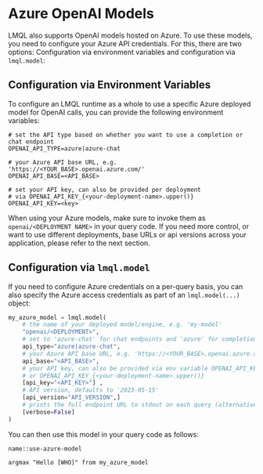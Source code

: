 # Azure OpenAI Models

LMQL also supports OpenAI models hosted on Azure. To use these models, you need to configure your Azure API credentials. For this, there are two options: Configuration via environment variables and configuration via `lmql.model`:

## Configuration via Environment Variables

To configure an LMQL runtime as a whole to use a specific Azure deployed model for OpenAI calls, you can provide the following environment variables:

```
# set the API type based on whether you want to use a completion or chat endpoint
OPENAI_API_TYPE=azure|azure-chat 

# your Azure API base URL, e.g. 'https://<YOUR_BASE>.openai.azure.com/'
OPENAI_API_BASE=<API_BASE> 

# set your API key, can also be provided per deployment 
# via OPENAI_API_KEY_{<your-deployment-name>.upper()}
OPENAI_API_KEY=<key>
```

When using your Azure models, make sure to invoke them as `openai/<DEPLOYMENT NAME>` in your query code. If you need more control, or want to use different deployments, base URLs or api versions across your application, please refer to the next section.

## Configuration via `lmql.model`

If you need to configure Azure credentials on a per-query basis, you can also specify the Azure access credentials as part of an `lmql.model(...)` object:

```python
my_azure_model = lmql.model(
    # the name of your deployed model/engine, e.g. 'my-model'
    "openai/<DEPLOYMENT>", 
    # set to 'azure-chat' for chat endpoints and 'azure' for completion endpoints
    api_type="azure|azure-chat",  
    # your Azure API base URL, e.g. 'https://<YOUR_BASE>.openai.azure.com/'
    api_base="<API_BASE>", 
    # your API key, can also be provided via env variable OPENAI_API_KEY 
    # or OPENAI_API_KEY_{<your-deployment-name>.upper()}
    [api_key="<API_KEY>"] , 
    # API version, defaults to '2023-05-15'
    [api_version="API_VERSION",]
    # prints the full endpoint URL to stdout on each query (alternatively OPENAI_VERBOSE=1)
    [verbose=False] 
)
```

You can then use this model in your query code as follows:

```{lmql}
name::use-azure-model

argmax "Hello [WHO]" from my_azure_model
```